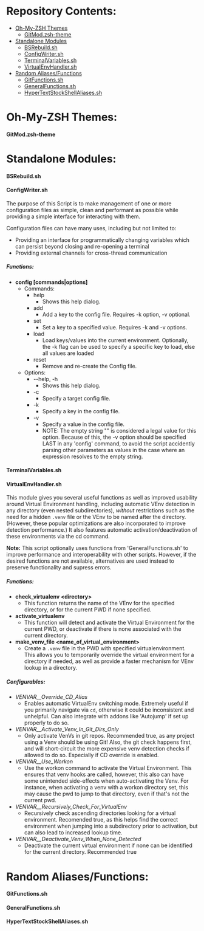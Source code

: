 Repository Contents:
======================
- [Oh-My-ZSH Themes](#oh-my-zsh-themes)
  - [GitMod.zsh-theme](#gitmodzsh-theme)
- [Standalone Modules](#standalone-modules)
  - [BSRebuild.sh](#bsrebuildsh)
  - [ConfigWriter.sh](#configwritersh)
  - [TerminalVariables.sh](#terminalvariablessh)
  - [VirtualEnvHandler.sh](#virtualenvhandlersh)
- [Random Aliases/Functions](#random-aliasesfunctions)
  - [GitFunctions.sh](#gitfunctionssh)
  - [GeneralFunctions.sh](#generalfunctionssh)
  - [HyperTextStockShellAliases.sh](#hypertextstockshellaliasessh)

Oh-My-ZSH Themes:
======================
#### GitMod.zsh-theme



Standalone Modules:
======================
#### BSRebuild.sh

#### ConfigWriter.sh
The purpose of this Script is to make management of one or more configuration files as simple, clean and performant as possible while providing a simple interface for interacting with them.

Configuration files can have many uses, including but not limited to:
  - Providing an interface for programmatically changing variables which can persist beyond closing and re-opening a terminal
  - Providing external channels for cross-thread communication

##### Functions:
- **config [commands|options]**
  - Commands:
    - help
      - Shows this help dialog.
    - add
      - Add a key to the config file.  Requires -k option, -v optional.
    - set
      - Set a key to a specified value.  Requires -k and -v options.
    - load
      - Load keys/values into the current environment. Optionally, the -k flag can be used to specify a specific key to load, else all values are loaded
    - reset
      - Remove and re-create the Config file.
  - Options:
    - --help, -h
      - Shows this help dialog.
    - -c
      - Specify a target config file.
    - -k
      - Specify a key in the config file.
    - -v
      - Specify a value in the config file.
      - NOTE: The empty string "" is considered a legal value for this option. Because of this, the -v option should be specified LAST in any 'config' command, to avoid the script accidently parsing other parameters as values in the case where an expression resolves to the empty string.


#### TerminalVariables.sh


#### VirtualEnvHandler.sh
This module gives you several useful functions as well as improved usability around Virtual Environment handling, including automatic VEnv detection in any directory (even nested subdirectories), *without* restrictions such as the need for a hidden `.venv` file or the VEnv to be named after the directory. (However, these popular optimizations are also incorporated to improve detection performance.)  It also features automatic activation/deactivation of these environments via the cd command.

**Note:** This script optionally uses functions from 'GeneralFunctions.sh' to improve performance and interoperability with other scripts.  However, if the desired functions are not available, alternatives are used instead to preserve functionality and supress errors.

##### Functions:
- **check_virtualenv \<directory\>** 
  - This function returns the name of the VEnv for the specified directory, or for the current PWD if none specified.
- **activate_virtualenv** 
  - This function will detect and activate the Virtual Environment for the current PWD, or deactivate if there is none associated with the current directory.
- **make_venv_file \<name_of_virtual_environment\>** 
  - Create a `.venv` file in the PWD with specified virtualenvironment.  This allows you to temporarily override the virtual environment for a directory if needed, as well as provide a faster mechanism for VEnv lookup in a directory.

##### Configurables:
- *VENVAR__Override_CD_Alias* 
  - Enables automatic VirtualEnv switching mode.  Extremely useful if you primarily navigate via `cd`, otherwise it could be inconsistent and unhelpful.  Can also integrate with addons like 'Autojump' if set up properly to do so.
- *VENVAR__Activate_Venv_In_Git_Dirs_Only* 
  - Only activate VenVs in git repos.  Recommended true, as any project using a Venv should be using Git!  Also, the git check happens first, and will short-circuit the more expensive venv detection checks if allowed to do so.  Especially if CD override is enabled.
- *VENVAR__Use_Workon* 
  - Use the workon command to activate the Virtual Environment.  This ensures that venv hooks are called, however, this also can have some unintended side-effects when auto-activating the Venv.  For instance, when activating a venv with a workon directory set, this may cause the pwd to jump to that directory, even if that's not the current pwd.
- *VENVAR__Recursively_Check_For_VirtualEnv*
  - Recursively check ascending directories looking for a virtual environment.  Recomended true, as this helps find the correct environment when jumping into a subdirectory prior to activation, but can also lead to increased lookup time.
- *VENVAR__Deactivate_Venv_When_None_Detected*
  - Deactivate the current virtual environment if none can be identified for the current directory. Recommended true



Random Aliases/Functions:
======================
#### GitFunctions.sh

#### GeneralFunctions.sh

#### HyperTextStockShellAliases.sh

